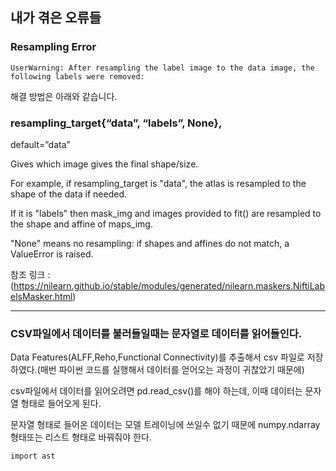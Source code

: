 ## 내가 겪은 오류들

### Resampling Error

~~~python3
UserWarning: After resampling the label image to the data image, the following labels were removed:
~~~

해결 방법은 아래와 같습니다.

### resampling_target{“data”, “labels”, None},

default=”data”

Gives which image gives the final shape/size. 

For example, if resampling_target is "data", the atlas is resampled to the shape of the data if needed.

If it is "labels" then mask_img and images provided to fit() are resampled to the shape and affine of maps_img.

"None" means no resampling: if shapes and affines do not match, a ValueError is raised.

참조 링크 :(https://nilearn.github.io/stable/modules/generated/nilearn.maskers.NiftiLabelsMasker.html)

---


### CSV파일에서 데이터를 불러들일때는 문자열로 데이터를 읽어들인다.

Data Features(ALFF,Reho,Functional Connectivity)를 추출해서 csv 파일로 저장하였다.(매번 파이썬 코드를 실행해서 데이터를 얻어오는 과정이 귀찮았기 때문에)

csv파일에서 데이터를 읽어오려면 pd.read_csv()를 해야 하는데, 이때 데이터는 문자열 형태로 들어오게 된다.

문자열 형태로 들어온 데이터는 모델 트레이닝에 쓰일수 없기 때문에 numpy.ndarray형태또는 리스트 형태로 바꿔줘야 한다.

~~~python3
import ast
~~~

